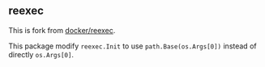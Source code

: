 ## reexec

This is fork from [docker/reexec](https://github.com/moby/moby/tree/v1.13.1/pkg/reexec).

This package modify `reexec.Init` to use `path.Base(os.Args[0])` instead of 
directly `os.Args[0]`.
